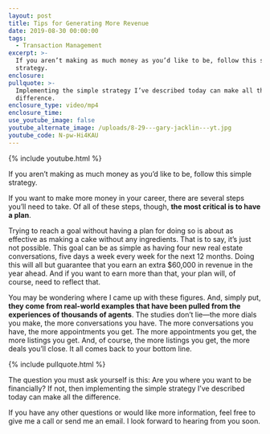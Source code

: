 ```yaml
---
layout: post
title: Tips for Generating More Revenue
date: 2019-08-30 00:00:00
tags:
  - Transaction Management
excerpt: >-
  If you aren’t making as much money as you’d like to be, follow this simple
  strategy.
enclosure:
pullquote: >-
  Implementing the simple strategy I’ve described today can make all the
  difference.
enclosure_type: video/mp4
enclosure_time:
use_youtube_image: false
youtube_alternate_image: /uploads/8-29---gary-jacklin---yt.jpg
youtube_code: N-pw-Hi4KAU
---
```


{% include youtube.html %}

If you aren’t making as much money as you’d like to be, follow this simple strategy.

If you want to make more money in your career, there are several steps you’ll need to take. Of all of these steps, though, **the most critical is to have a plan**.

Trying to reach a goal without having a plan for doing so is about as effective as making a cake without any ingredients. That is to say, it’s just not possible. This goal can be as simple as having four new real estate conversations, five days a week every week for the next 12 months. Doing this will all but guarantee that you earn an extra $60,000 in revenue in the year ahead. And if you want to earn more than that, your plan will, of course, need to reflect that.

You may be wondering where I came up with these figures. And, simply put, **they come from real-world examples that have been pulled from the experiences of thousands of agents**. The studies don’t lie—the more dials you make, the more conversations you have. The more conversations you have, the more appointments you get. The more appointments you get, the more listings you get. And, of course, the more listings you get, the more deals you’ll close. It all comes back to your bottom line.

{% include pullquote.html %}

The question you must ask yourself is this: Are you where you want to be financially? If not, then implementing the simple strategy I’ve described today can make all the difference.

If you have any other questions or would like more information, feel free to give me a call or send me an email. I look forward to hearing from you soon.